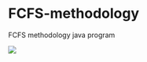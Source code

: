 # FCFS-methodology
FCFS methodology java program


<img src="https://github.com/sachira-madhushan/FCFS-methodology-/blob/main/Capture.PNG">
